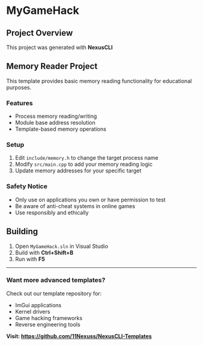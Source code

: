 # MyGameHack

## Project Overview
This project was generated with **NexusCLI**

## Memory Reader Project

This template provides basic memory reading functionality for educational purposes.

### Features
- Process memory reading/writing
- Module base address resolution
- Template-based memory operations

### Setup
1. Edit `include/memory.h` to change the target process name
2. Modify `src/main.cpp` to add your memory reading logic
3. Update memory addresses for your specific target

### Safety Notice
- Only use on applications you own or have permission to test
- Be aware of anti-cheat systems in online games
- Use responsibly and ethically

## Building
1. Open `MyGameHack.sln` in Visual Studio
2. Build with **Ctrl+Shift+B**
3. Run with **F5**

---
### Want more advanced templates?
Check out our template repository for:
- ImGui applications
- Kernel drivers  
- Game hacking frameworks
- Reverse engineering tools

**Visit: https://github.com/11Nexuss/NexusCLI-Templates**

